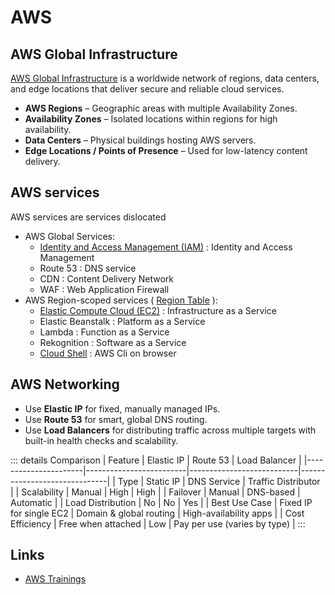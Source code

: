 # AWS

## AWS Global Infrastructure

[AWS Global Infrastructure](/docs/cloud/aws/global-infrastucture/index.md) is a worldwide network of regions, data centers, and edge locations that deliver secure and reliable cloud services.

- **AWS Regions** – Geographic areas with multiple Availability Zones.
- **Availability Zones** – Isolated locations within regions for high availability.
- **Data Centers** – Physical buildings hosting AWS servers.
- **Edge Locations / Points of Presence** – Used for low-latency content delivery.

## AWS services

AWS services are services dislocated

- AWS Global Services:
  - [Identity and Access Management (IAM)](/docs/cloud/aws/services/iam.md) : Identity and Access Management
  - Route 53 : DNS service
  - CDN : Content Delivery Network
  - WAF : Web Application Firewall
- AWS Region-scoped services ( [Region Table](https://aws.amazon.com/about-aws/global-infrastructure/regional-product-services/) ):
  - [Elastic Compute Cloud (EC2)](/docs/cloud/aws/services/ec2.md) : Infrastructure as a Service
  - Elastic Beanstalk : Platform as a Service
  - Lambda : Function as a Service
  - Rekognition : Software as a Service
  - [Cloud Shell](/docs/cloud/aws/services/cloud-shell.md) : AWS Cli on browser

## AWS Networking

- Use **Elastic IP** for fixed, manually managed IPs.
- Use **Route 53** for smart, global DNS routing.
- Use **Load Balancers** for distributing traffic across multiple targets with built-in health checks and scalability.

::: details Comparison
| Feature              | Elastic IP              | Route 53                  | Load Balancer                |
|----------------------|-------------------------|---------------------------|------------------------------|
| Type                 | Static IP               | DNS Service               | Traffic Distributor          |
| Scalability          | Manual                  | High                      | High                         |
| Failover             | Manual                  | DNS-based                 | Automatic                    |
| Load Distribution    | No                      | No                        | Yes                          |
| Best Use Case        | Fixed IP for single EC2 | Domain & global routing   | High-availability apps       |
| Cost Efficiency      | Free when attached      | Low                       | Pay per use (varies by type) |
:::

## Links

- [AWS Trainings](https://aws.amazon.com/training/)
